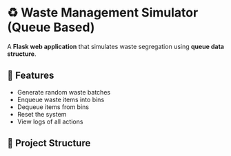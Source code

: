 # ♻️ Waste Management Simulator (Queue Based)
A **Flask web application** that simulates waste segregation using **queue data structure**.
## 🚀 Features
- Generate random waste batches
- Enqueue waste items into bins
- Dequeue items from bins
- Reset the system
- View logs of all actions
## 📂 Project Structure
